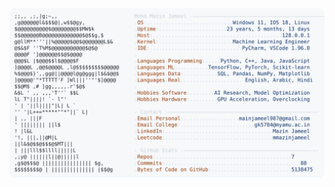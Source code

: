<picture>
  <source srcset="https://raw.githubusercontent.com/mmazinjameel/mmazinjameel/main/dark_mode.svg?v=1745007041" media="(prefers-color-scheme: dark)">
  <img src="https://raw.githubusercontent.com/mmazinjameel/mmazinjameel/main/light_mode.svg?v=1745007041">
</picture>
